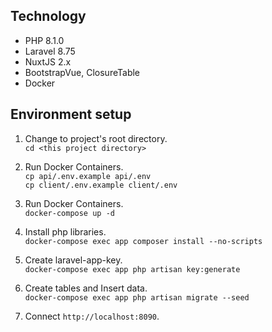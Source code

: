 ## Technology
- PHP 8.1.0
- Laravel 8.75
- NuxtJS 2.x
- BootstrapVue, ClosureTable
- Docker

## Environment setup

1. Change to project's root directory.  
    ``` cd <this project directory> ```  

2. Run Docker Containers.  
    ``` cp api/.env.example api/.env ```  
    ``` cp client/.env.example client/.env ```
   
3. Run Docker Containers.    
    ``` docker-compose up -d ```
    
4. Install php libraries.  
    ``` docker-compose exec app composer install --no-scripts ```

5. Create laravel-app-key.  
    ``` docker-compose exec app php artisan key:generate ```

6. Create tables and Insert data.  
    ``` docker-compose exec app php artisan migrate --seed ```
  
7. Connect `http://localhost:8090`.
